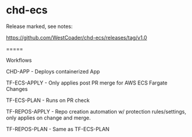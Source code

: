 # chd-ecs

Release marked, see notes:

https://github.com/WestCoader/chd-ecs/releases/tag/v1.0

=====

Workflows

CHD-APP - Deploys containerized App

TF-ECS-APPLY - Only applies post PR merge for AWS ECS Fargate Changes

TF-ECS-PLAN - Runs on PR check

TF-REPOS-APPLY - Repo creation automation w/ protection rules/settings, only applies on change and merge.

TF-REPOS-PLAN - Same as TF-ECS-PLAN
